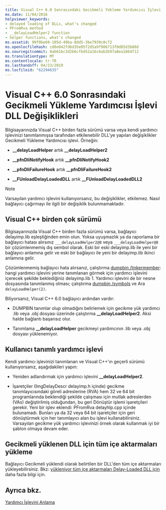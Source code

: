 ```yaml
---
title: Visual C++ 6.0 Sonrasındaki Gecikmeli Yükleme Yardımcısı İşlevi DLL Değişiklikleri
ms.date: 11/04/2016
helpviewer_keywords:
- delayed loading of DLLs, what's changed
- PFromRva method
- __delayLoadHelper2 function
- helper functions, what's changed
ms.assetid: 99f0be69-105d-49ba-8dd5-3be7939c0c72
ms.openlocfilehash: cd6e842fd6d35e05f2d5a9f906713f0d85d3b80d
ms.sourcegitcommit: 0ab61bc3d2b6cfbd52a16c6ab2b97a8ea1864f12
ms.translationtype: MT
ms.contentlocale: tr-TR
ms.lasthandoff: 04/23/2019
ms.locfileid: "62294635"
---
```

# <a name="changes-in-the-dll-delayed-loading-helper-function-since-visual-c-60"></a>Visual C++ 6.0 Sonrasındaki Gecikmeli Yükleme Yardımcısı İşlevi DLL Değişiklikleri

Bilgisayarınızda Visual C++ birden fazla sürümü varsa veya kendi yardımcı işlevinizi tanımlanmışsa tarafından etkilenebilir DLL'ye yapılan değişiklikler Gecikmeli Yükleme Yardımcısı işlevi. Örneğin:

- **__delayLoadHelper** artık **__delayLoadHelper2**

- **__pfnDliNotifyHook** artık **__pfnDliNotifyHook2**

- **__pfnDliFailureHook** artık **__pfnDliFailureHook2**

- **__FUnloadDelayLoadedDLL** artık **__FUnloadDelayLoadedDLL2**

> [!NOTE]
>  Varsayılan yardımcı işlevini kullanıyorsanız, bu değişiklikler, etkilemez. Nasıl bağlayıcı çağırmayı ile ilgili bir değişiklik bulunmamaktadır.

## <a name="multiple-versions-of-visual-c"></a>Visual C++ birden çok sürümü

Bilgisayarınızda Visual C++ birden fazla sürümü varsa, bağlayıcı delayimp.lib eşleştiğinden emin olun. Yoksa uyuşmazlık ya da raporlama bir bağlayıcı hatası alırsınız `___delayLoadHelper2@8` veya `___delayLoadHelper@8` bir çözümlenmemiş dış sembol olarak. Eski bir eski delayimp.lib ile yeni bir bağlayıcı anlamına gelir ve eski bir bağlayıcı ile yeni bir delayimp.lib ikinci anlamına gelir.

Çözümlenmemiş bağlayıcı hata alırsanız, çalıştırma [dumpbin /linkermember](linkermember.md): hangi yardımcı işlevini yerine tanımlanan görmek için yardımcı işlevini içerecek şekilde beklediğiniz delayimp.lib 1. Yardımcı işlevini de bir nesne dosyasında tanımlanmış olması; çalıştırma [dumpbin /symbols](symbols.md) ve Ara `delayLoadHelper(2)`.

Biliyorsanız, Visual C++ 6.0 bağlayıcı ardından vardır:

- DUMPBIN tanımlar olup olmadığını belirlemek için gecikme yük yardımcı .lib veya .obj dosyası üzerinde çalıştırma **__delayLoadHelper2**. Aksi halde bağlantı başarısız olur.

- Tanımlama **__delayLoadHelper** gecikmeyi yardımcının .lib veya .obj dosyası yüklenemiyor.

## <a name="user-defined-helper-function"></a>Kullanıcı tanımlı yardımcı işlevi

Kendi yardımcı işlevinizi tanımlanan ve Visual C++'ın geçerli sürümü kullanıyorsanız, aşağıdakileri yapın:

- Yeniden adlandırmak için yardımcı işlevini **__delayLoadHelper2**.

- İşaretçiler (ImgDelayDescr delayimp.h içinde) gecikme tanımlayıcısındaki göreli adreslerine (RVA) hem 32 ve 64 bit programlarında beklendiği şekilde çalışması için mutlak adreslerden (VAs) değiştirilmiş olduğundan, bu geri Dönüştür işlemi işaretçileri gerekir. Yeni bir işlev eklendi: PFromRva delayhlp.cpp içinde bulunamadı. Bunları ya da 32 veya 64 bit işaretçiler için geri dönüştürmek için her tanımlayıcı alan bu işlevi kullanabilirsiniz. Varsayılan gecikme yük yardımcı işlevinizi örnek olarak kullanmak iyi bir şablon olmaya devam eder.

## <a name="load-all-imports-for-a-delay-loaded-dll"></a>Gecikmeli yüklenen DLL için tüm içe aktarmaları yükleme

Bağlayıcı Gecikmeli yüklendi olarak belirtilen bir DLL'den tüm içe aktarmaları yükleyebilirsiniz. Bkz: [yükleniyor tüm içe aktarmaları Delay-Loaded DLL için](loading-all-imports-for-a-delay-loaded-dll.md) daha fazla bilgi için.

## <a name="see-also"></a>Ayrıca bkz.

[Yardımcı İşlevini Anlama](understanding-the-helper-function.md)
